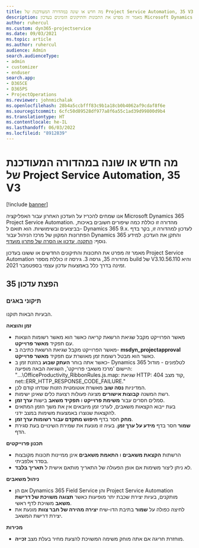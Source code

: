```yaml
---
title: מה חדש או שונה במהדורה המעודכנת של Project Service Automation, 35 V3
description: מאמר זה מפרט את התכונות והתיקונים הזמינים בעדכון Microsoft Dynamics 365 Project Service Automation מהדורה 35, גרסה 3.
author: ruhercul
ms.custom: dyn365-projectservice
ms.date: 09/03/2021
ms.topic: article
ms.author: ruhercul
audience: Admin
search.audienceType:
- admin
- customizer
- enduser
search.app:
- D365CE
- D365PS
- ProjectOperations
ms.reviewer: johnmichalak
ms.openlocfilehash: 28b4a5ccbfff83c9b1a18cb0b4062af9cdaf8f6e
ms.sourcegitcommit: 6cfc50d89528df977a8f6a55c1ad39d99800d9b4
ms.translationtype: HT
ms.contentlocale: he-IL
ms.lasthandoff: 06/03/2022
ms.locfileid: "8912839"
---
```

# <a name="whats-new-or-changed-in-project-service-automation-update-release-35-v3"></a>מה חדש או שונה במהדורה המעודכנת של Project Service Automation, 35 V3

[!include [banner](../includes/psa-now-project-operations.md)]

אנו שמחים להכריז על העדכון האחרון עבור האפליקציה Microsoft Dynamics 365 Project Service Automation. מהדורה זו כוללת כמה שיפורים חשובים באיכות, בביצועים ובשימושיות. הוא תואם ל- Dynamics 365 9.x. לעדכון למהדורה זו, בקר בדף הפתרונות המקוון של מרכז הניהול עבור Dynamics 365 והתקן את העדכון. למידע נוסף: [התקנה, עדכון או הסרה של פתרון מועדף](/power-platform/admin/install-remove-preferred-solution).

מאמר זה מפרט את התכונות והתיקונים החדשים או ששונו בעדכון Project Service Automation מהדורה 35, גרסה 3. גירסה זו כוללת מספר build של V3.10.56.110 והיא זמינה בדרך כלל באמצעות עדכון עצמי בספטמבר 2021.

## <a name="update-release-35"></a>הפצת עדכון 35

### <a name="bug-fixes"></a>תיקוני באגים

הבעיות הבאות תוקנו.

**זמן והוצאה**

- מאשר הפרוייקט מקבל שגיאת הרשאת קריאה כאשר הוא מאשר רשומות הוצאות עם תפקיד **מאשר פרוייקט**.
- מאשר הפרוייקט מקבל שגיאת הרשאת כתיבה ב- **msdyn_projectapproval** כאשר הוא מבטל רשומת זמן מאושרת עם תפקיד **מאשר פרוייקט**.
- כאשר אתה בוחר **העתק שבוע** בהזנת זמן ב- Dynamics 365 לטלפונים - מודול היישום 'מרכז משאבי פרוייקט', השגיאה הבאה מופיעה: "...\OfficeProductivity_RibbonRules.js.map: שגיאת HTTP: קוד מצב 404, net::ERR_HTTP_RESPONSE_CODE_FAILURE."
- המדיניות **נסה שוב** מאשרת אוטומטית הזנות שנדחו קודם לכן.
- רשת המשנה **קבוצות אישורים** מציגה פעולות רצועת כלים שאינן ישימות.
- סמלים חסרים עבור **משימת פרוייקט** ו **תפקיד משאב** בישות **ערך זמן**.
- בעת ייבוא הקצאות משאבים, לערכי זמן מיובאים אין את משך הזמן המתאים להקצאות שנוצרו באמצעות משימות במצב ידני.
- **מחק** חסר בדף **חיפוש מתקדם עבור רשומות ערך זמן**.
- **שמור** חסר בדף **מידע על ערך זמן**. בעיה זו מונעת את שמירת השינויים בעת סגירת הדף.

**תכנון פרוייקטים**

- הרשתות **הקצאת משאבים** ו **התאמת משאבים** אינן ממיינות תכונות מקובצות בסדר אלפביתי.
- לא ניתן ליצור משימות אם אופן הפעולה של התאריך מותאם אישית ל **תאריך בלבד**.

**ניהול משאבים**

- אם הן Dynamics 365 Field Service והן Project Service Automation מותקנים, בעיות יצירת שכבת יתר מופיעות כאשר **תצוגה משויכת של דרישת משאב** משויכת לדף ראשי.
- לחיצה כפולה על **שמור** בתיבת הדו-שיח **יצירה מהירה של חבר צוות** מונעת את יצירת דרישת המשאב.

**מכירות**

- מוחזרת חריגה אם אתה מוחק משימה המשויכת להצעת מחיר בעלת מצב **זכייה**.
